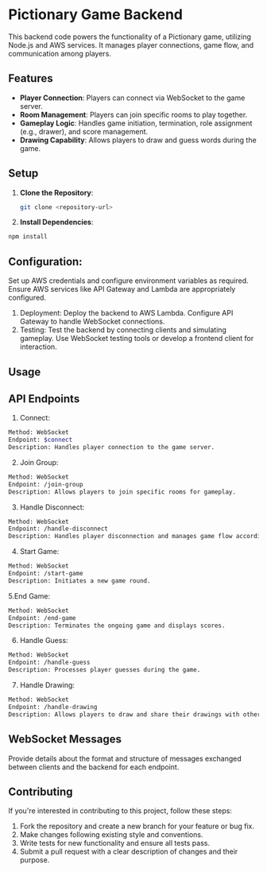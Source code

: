 # Pictionary Game Backend

This backend code powers the functionality of a Pictionary game, utilizing Node.js and AWS services. It manages player connections, game flow, and communication among players.

## Features

- **Player Connection**: Players can connect via WebSocket to the game server.
- **Room Management**: Players can join specific rooms to play together.
- **Gameplay Logic**: Handles game initiation, termination, role assignment (e.g., drawer), and score management.
- **Drawing Capability**: Allows players to draw and guess words during the game.

## Setup

1. **Clone the Repository**: 
   ```bash
   git clone <repository-url>
   ```

2. **Install Dependencies**:
  ```bash
  npm install
  ```

## Configuration:
Set up AWS credentials and configure environment variables as required.
Ensure AWS services like API Gateway and Lambda are appropriately configured.
1. Deployment:
Deploy the backend to AWS Lambda.
Configure API Gateway to handle WebSocket connections.
2. Testing:
Test the backend by connecting clients and simulating gameplay.
Use WebSocket testing tools or develop a frontend client for interaction.
## Usage
## API Endpoints
1. Connect:
```bash
Method: WebSocket
Endpoint: $connect
Description: Handles player connection to the game server.
```
2. Join Group:
```bash
Method: WebSocket
Endpoint: /join-group
Description: Allows players to join specific rooms for gameplay.
```
3. Handle Disconnect:
``` bash
Method: WebSocket
Endpoint: /handle-disconnect
Description: Handles player disconnection and manages game flow accordingly.
```
4. Start Game:
```bash
Method: WebSocket
Endpoint: /start-game
Description: Initiates a new game round.
```
5.End Game:
```bash
Method: WebSocket
Endpoint: /end-game
Description: Terminates the ongoing game and displays scores.
```

6. Handle Guess:
``` bash
Method: WebSocket
Endpoint: /handle-guess
Description: Processes player guesses during the game.
```
7. Handle Drawing:
``` bash
Method: WebSocket
Endpoint: /handle-drawing
Description: Allows players to draw and share their drawings with other players.
```
## WebSocket Messages
Provide details about the format and structure of messages exchanged between clients and the backend for each endpoint.
## Contributing
If you're interested in contributing to this project, follow these steps:
1. Fork the repository and create a new branch for your feature or bug fix.
2. Make changes following existing style and conventions.
3. Write tests for new functionality and ensure all tests pass.
4. Submit a pull request with a clear description of changes and their purpose.
